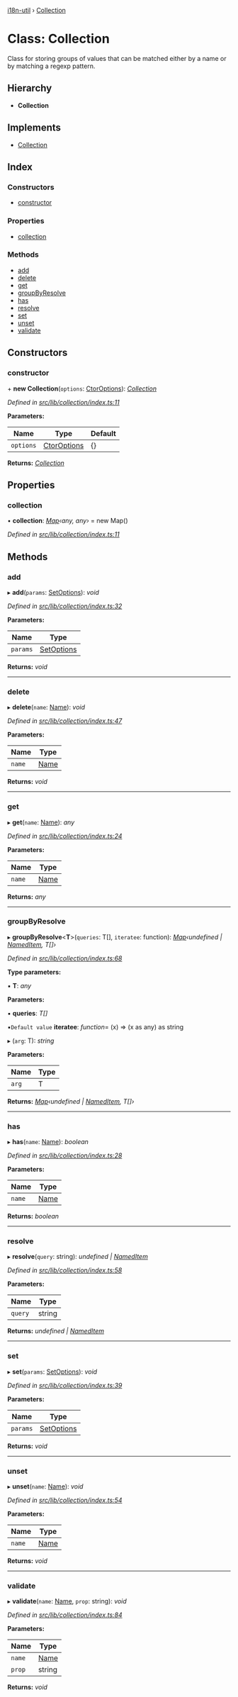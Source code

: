 [i18n-util](../README.md) › [Collection](collection.md)

# Class: Collection

Class for storing groups of values that can be matched either by a name or
by matching a regexp pattern.

## Hierarchy

* **Collection**

## Implements

* [Collection](../README.md#abstract-collection)

## Index

### Constructors

* [constructor](collection.md#constructor)

### Properties

* [collection](collection.md#collection)

### Methods

* [add](collection.md#add)
* [delete](collection.md#delete)
* [get](collection.md#get)
* [groupByResolve](collection.md#groupbyresolve)
* [has](collection.md#has)
* [resolve](collection.md#resolve)
* [set](collection.md#set)
* [unset](collection.md#unset)
* [validate](collection.md#validate)

## Constructors

###  constructor

\+ **new Collection**(`options`: [CtorOptions](../README.md#ctoroptions)): *[Collection](collection.md)*

*Defined in [src/lib/collection/index.ts:11](https://github.com/JuroOravec/i18n-util/blob/c9cd5a0/src/lib/collection/index.ts#L11)*

**Parameters:**

Name | Type | Default |
------ | ------ | ------ |
`options` | [CtorOptions](../README.md#ctoroptions) | {} |

**Returns:** *[Collection](collection.md)*

## Properties

###  collection

• **collection**: *[Map](arraymap.md#static-map)‹any, any›* = new Map()

*Defined in [src/lib/collection/index.ts:11](https://github.com/JuroOravec/i18n-util/blob/c9cd5a0/src/lib/collection/index.ts#L11)*

## Methods

###  add

▸ **add**(`params`: [SetOptions](../README.md#setoptions)): *void*

*Defined in [src/lib/collection/index.ts:32](https://github.com/JuroOravec/i18n-util/blob/c9cd5a0/src/lib/collection/index.ts#L32)*

**Parameters:**

Name | Type |
------ | ------ |
`params` | [SetOptions](../README.md#setoptions) |

**Returns:** *void*

___

###  delete

▸ **delete**(`name`: [Name](../README.md#name)): *void*

*Defined in [src/lib/collection/index.ts:47](https://github.com/JuroOravec/i18n-util/blob/c9cd5a0/src/lib/collection/index.ts#L47)*

**Parameters:**

Name | Type |
------ | ------ |
`name` | [Name](../README.md#name) |

**Returns:** *void*

___

###  get

▸ **get**(`name`: [Name](../README.md#name)): *any*

*Defined in [src/lib/collection/index.ts:24](https://github.com/JuroOravec/i18n-util/blob/c9cd5a0/src/lib/collection/index.ts#L24)*

**Parameters:**

Name | Type |
------ | ------ |
`name` | [Name](../README.md#name) |

**Returns:** *any*

___

###  groupByResolve

▸ **groupByResolve**<**T**>(`queries`: T[], `iteratee`: function): *[Map](arraymap.md#static-map)‹undefined | [NamedItem](../README.md#nameditem), T[]›*

*Defined in [src/lib/collection/index.ts:68](https://github.com/JuroOravec/i18n-util/blob/c9cd5a0/src/lib/collection/index.ts#L68)*

**Type parameters:**

▪ **T**: *any*

**Parameters:**

▪ **queries**: *T[]*

▪`Default value`  **iteratee**: *function*= (x) => (x as any) as string

▸ (`arg`: T): *string*

**Parameters:**

Name | Type |
------ | ------ |
`arg` | T |

**Returns:** *[Map](arraymap.md#static-map)‹undefined | [NamedItem](../README.md#nameditem), T[]›*

___

###  has

▸ **has**(`name`: [Name](../README.md#name)): *boolean*

*Defined in [src/lib/collection/index.ts:28](https://github.com/JuroOravec/i18n-util/blob/c9cd5a0/src/lib/collection/index.ts#L28)*

**Parameters:**

Name | Type |
------ | ------ |
`name` | [Name](../README.md#name) |

**Returns:** *boolean*

___

###  resolve

▸ **resolve**(`query`: string): *undefined | [NamedItem](../README.md#nameditem)*

*Defined in [src/lib/collection/index.ts:58](https://github.com/JuroOravec/i18n-util/blob/c9cd5a0/src/lib/collection/index.ts#L58)*

**Parameters:**

Name | Type |
------ | ------ |
`query` | string |

**Returns:** *undefined | [NamedItem](../README.md#nameditem)*

___

###  set

▸ **set**(`params`: [SetOptions](../README.md#setoptions)): *void*

*Defined in [src/lib/collection/index.ts:39](https://github.com/JuroOravec/i18n-util/blob/c9cd5a0/src/lib/collection/index.ts#L39)*

**Parameters:**

Name | Type |
------ | ------ |
`params` | [SetOptions](../README.md#setoptions) |

**Returns:** *void*

___

###  unset

▸ **unset**(`name`: [Name](../README.md#name)): *void*

*Defined in [src/lib/collection/index.ts:54](https://github.com/JuroOravec/i18n-util/blob/c9cd5a0/src/lib/collection/index.ts#L54)*

**Parameters:**

Name | Type |
------ | ------ |
`name` | [Name](../README.md#name) |

**Returns:** *void*

___

###  validate

▸ **validate**(`name`: [Name](../README.md#name), `prop`: string): *void*

*Defined in [src/lib/collection/index.ts:84](https://github.com/JuroOravec/i18n-util/blob/c9cd5a0/src/lib/collection/index.ts#L84)*

**Parameters:**

Name | Type |
------ | ------ |
`name` | [Name](../README.md#name) |
`prop` | string |

**Returns:** *void*
